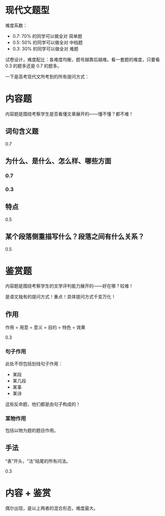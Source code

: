 # 现代文题型

难度系数：

* 0.7: 70% 的同学可以做全对 简单题
* 0.5: 50% 的同学可以做全对 中档题
* 0.3: 30% 的同学可以做全对 难题

试卷设计，难度配比：各难度均衡，题号越靠后越难。看一套题的难度，只要看 0.3 的题多还是 0.7 的题多。

一下是高考现代文所考到的所有提问方式：

# 内容题

内容题是围绕考察学生是否看懂文章展开的——懂不懂？都不难！

## 词句含义题

0.7

## 为什么、是什么、怎么样、哪些方面

### 0.7

### 0.3

## 特点

0.5

## 某个段落侧重描写什么？段落之间有什么关系？

0.5

# 鉴赏题

内容题是围绕考察学生的文学评判能力展开的——好在哪？较难！

是语文独有的提问方式！重点！具体提问方式千变万化！

## 作用

作用 = 用意 = 意义 = 目的 = 特色 = 效果

0.3

### 句子作用

此处不但包括划线句子作用：

* 某段
* 某几段
* 某事
* 某诗

这些反命题，他们都是由句子构成的！

### 某物作用

包括以物为题的题目作用。

## 手法

“表”开头，“法”结尾的所有问法。

0.3

# 内容 + 鉴赏

偶尔出现，是以上两者的混合形态，难度最大。
